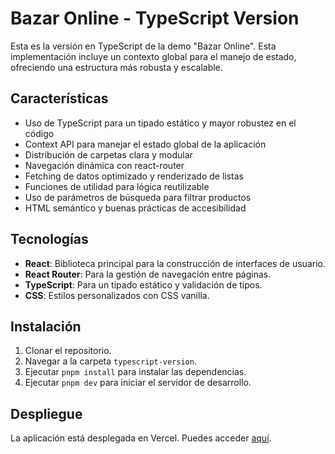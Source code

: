 # Bazar Online - TypeScript Version

Esta es la versión en TypeScript de la demo "Bazar Online". Esta implementación incluye un contexto global para el manejo de estado, ofreciendo una estructura más robusta y escalable.

## Características

- Uso de TypeScript para un tipado estático y mayor robustez en el código
- Context API para manejar el estado global de la aplicación
- Distribución de carpetas clara y modular
- Navegación dinámica con react-router
- Fetching de datos optimizado y renderizado de listas
- Funciones de utilidad para lógica reutilizable
- Uso de parámetros de búsqueda para filtrar productos
- HTML semántico y buenas prácticas de accesibilidad

## Tecnologías

- **React**: Biblioteca principal para la construcción de interfaces de usuario.
- **React Router**: Para la gestión de navegación entre páginas.
- **TypeScript**: Para un tipado estático y validación de tipos.
- **CSS**: Estilos personalizados con CSS vanilla.

## Instalación

1. Clonar el repositorio.
2. Navegar a la carpeta `typescript-version`.
3. Ejecutar `pnpm install` para instalar las dependencias.
4. Ejecutar `pnpm dev` para iniciar el servidor de desarrollo.

## Despliegue

La aplicación está desplegada en Vercel. Puedes acceder [aquí](https://enlace-a-la-app-ts.vercel.app).
